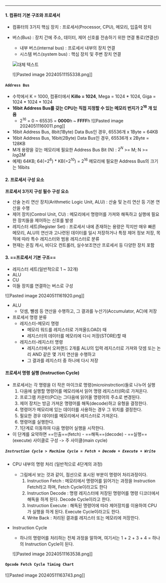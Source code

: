 
---
#### 1. 컴퓨터 기본 구조와 프로세서

- 컴퓨터의 3가지 핵심 장치 : 프로세서(Processor, CPU), 메모리, 입출력 장치
- 버스(Bus) : 장치 간에 주소, 데이터, 제어 신호를 전송하기 위한 연결 통로(연결선)
	- 내부 버스(internal bus) : 프로세서 내부의 장치 연결
	- 시스템 버스(system bus) : 핵심 장치 및 주변 장치 연결
	
	![대체 텍스트](Obsidian/ComputerScience/%EC%BB%B4%ED%93%A8%ED%84%B0%20%EA%B5%AC%EC%A1%B0/3.%20%EC%A4%91%EC%95%99%20%EC%B2%98%EB%A6%AC%20%EC%9E%A5%EC%B9%98/image/Pasted%20image%2020240511155210.png)

	
	![[Pasted image 20240511155338.png]]

#### `Address Bus`
- 수학에서 K = 1000, 컴퓨터에서 **Killo = 1024**, Mega = 1024 * 1024, Giga = 1024 * 1024 * 1024
- **16bit Address Bus를 갖는 CPU는 직접 지정할 수 있는 메모리 번지가 $2^{16}$ 개 있음**
	- $2^{16}$ = 0 ~ 65535 = **0000**h ~ **FFFF**h
	![[Pasted image 20240511160011.png]]
- 16bit Address Bus, 8bit(1Byte) Data Bus인 경우, 65536개 x 1Byte = 64KB
- 16bit Address Bus, 16bit(2Byte) Data Bus인 경우, 65536개 x 2Byte = 128KB
- M개 용량을 갖는 메모리에 필요한 Address Bus Bit (N) : $2^{N}$ >= M; N >= $log{2}M$
- 예제) 64KB; 64(=$2^{6}$) * KB(=$2^{10}$) = $2^{16}$ 메모리에 필요한 Address Bus의 크기는 16bits

#### 2. 프로세서 구성 요소

**프로세서 3가지 구성 필수 구성 요소**
- 산술 논리 연산 장치(Arithmetic Logic Unit, ALU) : 산술 및 논리 연산 등 기본 연산을 수행
- 제어 장치(Control Unit, CU) : 메모리에서 명령어를 가져와 해독하고 실행에 필요한 장치들을 제어하는 신호를 발생
- 레지스터 세트(Register Set) : 프로세서 내에 존재하는 용량은 작지만 매우 빠른 메모리, ALU의 연산과 고나련된 데이터를 일시 저장하거나 특정 제어 정보 저장, 목적에 따라 특수 레지스터와 범용 레지스터로 분류
- 현재는 온침 캐시, 비디오 컨트롤러, 실수보조연산 프로세서 등 다양한 장치 포함


#### 3. ==프로세서 기본 구조==

- 레지스터 세트(일반적으로 1 ~ 32개)
- ALU
- CU
- 이들 장치를 연결하는 버스로 구성

![[Pasted image 20240511161920.png]]
- ALU
	- 덧셈, 뺄셈 등 연산을 수행하고, 그 결과를 누산기(Accumulator, AC)에 저장
- 프로세서 명령 분류
	- 레지스터-메모리 명령
		- 메모리 워드를 레지스터로 가져올(LOAD) 때
		- 레지스터의 데이터를 메모리에 다시 저장(STORE)할 때
	- 레지스터-레지스터 명령
		- 레지스터에서 오퍼랜드 2개를 ALU의 입력 레지스터로 가져와 덧셈 또는 논리 AND 같은 몇 가지 연산을 수행하고
		- 그 결과를 레지스터 중 하나에 다시 저장


#### 프로세서 명령 실행 (Instruction Cycle)

- 프로세서는 각 명령을 더 작은 마이크로 명령(microinstrction)들로 나누어 실행
	1. 다음에 실행할 명령어를 메모리에서 읽어 명령 레지스터(IR)로 가져온다.
	2. 프로그램 카운터(PC)는 그다음에 읽어올 명령어의 주소로 변경된다.
	3. 제어 장치는 방금 가져온 명령어를 해독(decode)하고 유형을 결정한다.
	4. 명령어가 메모리에 있는 데이터를 사용하는 경우 그 위치를 결정한다.
	5. 필요한 경우 데이터를 메모리에서 레지스터로 가져온다.
	6. 명령어를 실행한다.
	7. 1단계로 이동하여 다음 명령어 실행을 시작한다.
- 이 단계를 요약하면 ==인출==(fetch) - ==해독==(decode) - ==실행==(execute) 사이클로 구성 -> 주 사이클(main cycle)


##### `Instruction Cycle > Machine Cycle = Fetch + Decode + Execute + Write`
- CPU 내부의 명령 처리 (일반적으로 4단계의 과정)
	- 그림에서 보는 것과 같이, 점선으로 표시된 부분이 명령어 처리과정이다.
		1. Instruction Fetch : 메모리에서 명령어를 읽어가는 과정을 Instruction Fetch라고 하며, Fetch Cycle이라고도 한다
		2. Instruction Decode : 명령 레지스터에 저장된 명령어를 명령 디코더에서 해독을 하게 된다. Decode Cycle이라고 한다.
		3. Instruction Execute : 해독된 명령어에 따라 제어장치를 이용하여 CPU가 실행을 하게 된다. Execute Cycle이라고도 한다.
		4. Write Back : 처리된 결과를 레지스터 또는 메모리에 저장한다.
- Instruction Cycle
	- 하나의 명령어를 처리하는 전체 과정을 말하며, 여기서는 1 + 2 + 3 + 4 = 하나의 Instruction Cycle이 된다.
	
	![[Pasted image 20240511163538.png]]

#### `Opcode Fetch Cycle Timing Chart`

![[Pasted image 20240511163743.png]]

